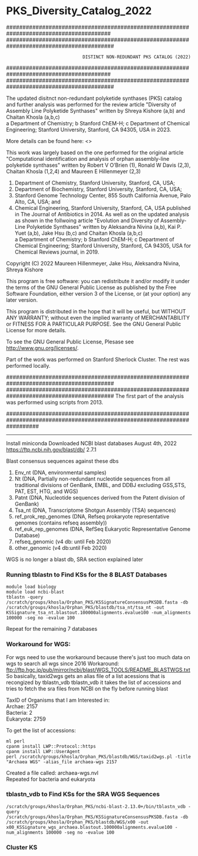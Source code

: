 # PKS_Diversity_Catalog_2022

########################################################################################
#########################################################################################
 
                                 DISTINCT NON-REDUNDANT PKS CATALOG (2022)

########################################################################################
#########################################################################################

The updated disitnct non-redundant polyketide synthases (PKS) catalog and further analysis was performed for the review article
"Diversity of Assembly Line Polyketide Synthases" written by Shreya Kishore (a,b) and Chaitan Khosla (a,b,c) <br />
a Department of Chemistry; b Stanford ChEM-H; c Department of Chemical Engineering; Stanford University, Stanford, CA 94305, USA in 2023.

More details can be found here: <>

This work was largely based on the one performed for the original article "Computational identification and analysis of orphan assembly-line polyketide synthases" written by Robert V O’Brien (1), Ronald W Davis (2,3), Chaitan Khosla (1,2,4) and Maureen E Hillenmeyer (2,3)<br /> 
1. Department of Chemistry, Stanford University, Stanford, CA, USA; 
2. Department of Biochemistry, Stanford University, Stanford, CA, USA; 
3. Stanford Genome Technology Center, 855 South California Avenue, Palo Alto, CA, USA; and 
4. Chemical Engineering, Stanford University, Stanford, CA, USA
published in The Journal of Antibiotics in 2014. As well as on the updated analysis as shown in the follwoing article "Evolution and Diversity of Assembly-Line Polyketide Synthases" written by Aleksandra Nivina (a,b), Kai P. Yuet (a,b), Jake Hsu (b,c) and Chaitan Khosla (a,b,c) <br />
a Department of Chemistry; b Stanford ChEM-H; c Department of Chemical Engineering; Stanford University, Stanford, CA 94305, USA for Chemical Reviews journal, in 2019.

Copyright (C) 2022 Maureen Hillenmeyer, Jake Hsu, Aleksandra Nivina, Shreya Kishore

This program is free software: you can redistribute it and/or modify it under the terms of the GNU General Public License as published by the Free Software Foundation, either version 3 of the License, or (at your option) any later version.

This program is distributed in the hope that it will be useful, but WITHOUT ANY WARRANTY; without even the implied warranty of MERCHANTABILITY or FITNESS FOR A PARTICULAR PURPOSE. See the GNU General Public License for more details.

To see the GNU General Public License, Plesase see 
<http://www.gnu.org/licenses/>.

Part of the work was performed on Stanford Sherlock Cluster. The rest was performed locally.

#########################################################################################
#########################################################################################
The first part of the analysis was performed using scripts from 2013.

##########################################################################################################################
*****

Install miniconda
Downloaded NCBI blast databases August 4th, 2022
https://ftp.ncbi.nih.gov/blast/db/
2.7.1

Blast consensus sequences against these dbs
1. Env_nt (DNA, environmental samples)
2. Nt (DNA, Partially non-redundant nucleotide sequences from all traditional divisions of GenBank, EMBL, and DDBJ excluding GSS,STS, PAT, EST,                HTG, and WGS)
3. Patnt (DNA, Nucleotide sequences derived from the Patent division of GenBank)
4. Tsa_nt (DNA, Transcriptome Shotgun Assembly (TSA) sequences)
5. ref_prok_rep_genomes (DNA, Refseq prokaryote representative genomes (contains refseq assembly)) 
6. ref_euk_rep_genomes (DNA, RefSeq Eukaryotic Representative Genome Database)
7. refseq_genomic (v4 db: until Feb 2020) 
8. other_genomic (v4 db:until Feb 2020)

WGS is no longer a blast db, SRA section explained later

### Running tblastn to Find KSs for the 8 BLAST Databases
```
module load biology 
module load ncbi-blast 
tblastn -query /scratch/groups/khosla/Orphan_PKS/KSSignatureConsensusPKSDB.fasta -db /scratch/groups/khosla/Orphan_PKS/blastdb/tsa_nt/tsa_nt -out KSSignature_tsa_nt.blastout.100000alignments.evalue100 -num_alignments 100000 -seg no -evalue 100
```

Repeat for the remaining 7 databases

### Workaround for WGS: 
For wgs need to use the workaround because there's just too much data on wgs to search all wgs since 2016 
Workaround: ftp://ftp.hgc.jp/pub/mirror/ncbi/blast/WGS_TOOLS/README_BLASTWGS.txt <br />
So basically, taxid2wgs gets an alias file of a list acessions that is recongized by tblastn_vdb
tblastn_vdb it takes the list of accessions and tries to fetch the sra files from NCBI on the fly before running blast

TaxID of Organisms that I am Interested in: <br />
Archae: 2157 <br />
Bacteria: 2 <br />
Eukaryota: 2759 <br />

To get the list of accessions: <br />
```
ml perl 
cpanm install LWP::Protocol::https 
cpanm install LWP::UserAgent 
perl /scratch/groups/khosla/Orphan_PKS/blastdb/WGS/taxid2wgs.pl -title "Archaea WGS" -alias_file archaea-wgs 2157
```

Created a file called: archaea-wgs.nvl <br />
Repeated for bacteria and eukaryota <br />

### tblastn_vdb to Find KSs for the SRA WGS Sequences

```
/scratch/groups/khosla/Orphan_PKS/ncbi-blast-2.13.0+/bin/tblastn_vdb -query /scratch/groups/khosla/Orphan_PKS/KSSignatureConsensusPKSDB.fasta -db /scratch/groups/khosla/Orphan_PKS/blastdb/WGS/x00 -out x00_KSSignature_wgs_archaea.blastout.100000alignments.evalue100 -num_alignments 100000 -seg no -evalue 100
```

### Cluster KS

